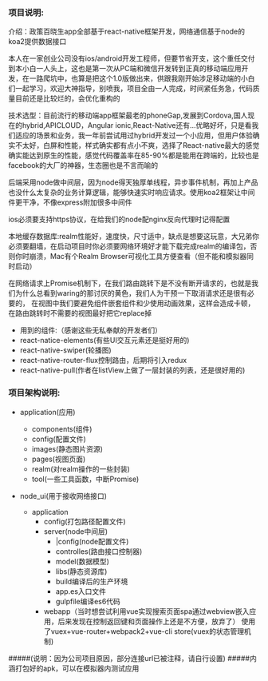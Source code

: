 <h3>项目说明:</h3>

<p>介绍：政策百晓生app全部基于react-native框架开发，网络通信基于node的koa2提供数据接口</p>
<p>本人在一家创业公司没有ios/android开发工程师，但要节省开支，这个重任交付到本小白一人头上，这也是第一次从PC端和微信开发转到正真的移动端应用开发，在一路爬坑中，也算是把这个1.0版做出来，供跟我刚开始涉足移动端的小白们一起学习，欢迎大神指导，别喷我，项目全由一人完成，时间紧任务急，代码质量目前还是比较烂的，会优化重构的</p>
<p>技术选型：目前流行的移动端app框架最老的phoneGap,发展到Cordova,国人现在的hybrid,APICLOUD，Angular ionic,React-Native还有...优略好坏，只是看我们适应的场景和业务，我一年前尝试用过hybrid开发过一个小应用，但用户体验确实不太好，白屏和性能，样式确实都有点小不爽，选择了React-native最大的感觉确实能达到原生的性能，感觉代码覆盖率在85-90%都是能用在跨端的，比较也是facebook的大厂的神器，生态圈也是不言而喻的</p>
<p>后端采用node做中间层，因为node得天独厚单线程，异步事件机制，再加上产品也没什么太复杂的业务计算逻辑，能够快速实时响应请求。使用koa2框架让中间件更干净，不像express附加很多中间件</p>
<p>ios必须要支持https协议，在给我们的node配nginx反向代理时记得配置</p>
<p>本地缓存数据库:realm性能好，速度快，尺寸适中，缺点是想要这玩意，大兄弟你必须要翻墙，在启动项目时你必须要网络环境好才能下载完成realm的编译包，否则你时崩溃，Mac有个Realm Browser可视化工具方便查看（但不能和模拟器同时启动）</p>
<p>在网络请求上Promise机制下，在我们路由跳转下是不没有断开请求的，也就是我们为什么总看到waring的那讨厌的黄色，我们人为干预一下取消请求还是很有必要的，
在视图中我们要避免组件嵌套组件和少使用动画效果，这样会造成卡顿，在路由跳转时不需要的视图最好把它replace掉</p>


<ul>
<li>用到的组件:（感谢这些无私奉献的开发者们）</li>
<li>react-natice-elements(有些UI交互元素还是挺好用的)</li>
<li>react-native-swiper(轮播图)</li>
<li>react-native-router-flux控制路由，后期将引入redux</li>
<li>react-native-pull(作者在listView上做了一层封装的列表，还是很好用的)</li>
</ul>



<h3>项目架构说明:</h3>


* application(应用)
	* components(组件)
	* config(配置文件)
	* images(静态图片资源)
	* pages(视图页面)
	* realm(对realm操作的一些封装)
	* tool(一些工具函数，中断Promise)

	
* node_ui(用于接收网络接口)
	* application
		* config(打包路径配置文件)
		* server(node中间层)
			* |config(node配置文件)
			* controlles(路由接口控制器)
			* model(数据模型)
			* libs(静态资源库)
			* build编译后的生产环境
			* app.es入口文件
			* gulpfile编译es6代码
		* webapp（当时想尝试利用vue实现搜索页面spa通过webview嵌入应用，后来发现在控制返回键和页面操作上还是不方便，放弃了）
使用了vuex+vue-router+webpack2+vue-cli
store(vuex的状态管理机制)


#####(说明：因为公司项目原因，部分连接url已被注释，请自行设置)
#####内涵打包好的apk，可以在模拟器内测试应用





